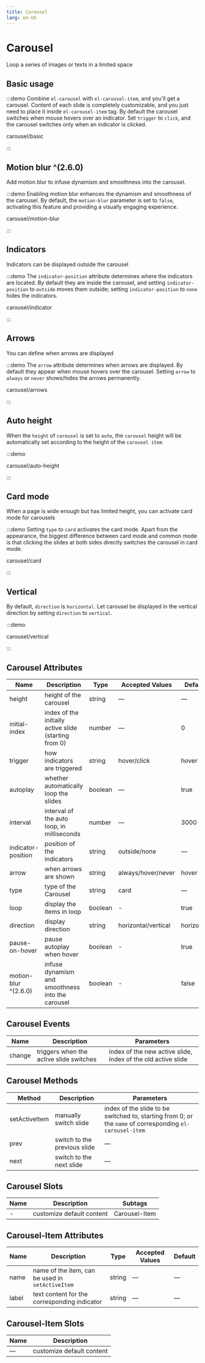 ```yaml
---
title: Carousel
lang: en-US
---
```


# Carousel

Loop a series of images or texts in a limited space

## Basic usage

:::demo Combine `el-carousel` with `el-carousel-item`, and you'll get a carousel. Content of each slide is completely customizable, and you just need to place it inside `el-carousel-item` tag. By default the carousel switches when mouse hovers over an indicator. Set `trigger` to `click`, and the carousel switches only when an indicator is clicked.

carousel/basic

:::

## Motion blur ^(2.6.0)

Add motion blur to infuse dynamism and smoothness into the carousel.

:::demo Enabling motion blur enhances the dynamism and smoothness of the carousel. By default, the `motion-blur` parameter is set to `false`, activating this feature and providing a visually engaging experience.

carousel/motion-blur

:::

## Indicators

Indicators can be displayed outside the carousel

:::demo The `indicator-position` attribute determines where the indicators are located. By default they are inside the carousel, and setting `indicator-position` to `outside` moves them outside; setting `indicator-position` to `none` hides the indicators.

carousel/indicator

:::

## Arrows

You can define when arrows are displayed

:::demo The `arrow` attribute determines when arrows are displayed. By default they appear when mouse hovers over the carousel. Setting `arrow` to `always` or `never` shows/hides the arrows permanently.

carousel/arrows

:::

## Auto height

When the `height` of `carousel` is set to `auto`, the `carousel` height will be automatically set according to the height of the `carousel item`

:::demo

carousel/auto-height

:::

## Card mode

When a page is wide enough but has limited height, you can activate card mode for carousels

:::demo Setting `type` to `card` activates the card mode. Apart from the appearance, the biggest difference between card mode and common mode is that clicking the slides at both sides directly switches the carousel in card mode.

carousel/card

:::

## Vertical

By default, `direction` is `horizontal`. Let carousel be displayed in the vertical direction by setting `direction` to `vertical`.

:::demo

carousel/vertical

:::

## Carousel Attributes

| Name                   | Description                                           | Type    | Accepted Values     | Default    |
| ---------------------- | ----------------------------------------------------- | ------- | ------------------- | ---------- |
| height                 | height of the carousel                                | string  | —                   | —          |
| initial-index          | index of the initially active slide (starting from 0) | number  | —                   | 0          |
| trigger                | how indicators are triggered                          | string  | hover/click         | hover      |
| autoplay               | whether automatically loop the slides                 | boolean | —                   | true       |
| interval               | interval of the auto loop, in milliseconds            | number  | —                   | 3000       |
| indicator-position     | position of the indicators                            | string  | outside/none        | —          |
| arrow                  | when arrows are shown                                 | string  | always/hover/never  | hover      |
| type                   | type of the Carousel                                  | string  | card                | —          |
| loop                   | display the items in loop                             | boolean | -                   | true       |
| direction              | display direction                                     | string  | horizontal/vertical | horizontal |
| pause-on-hover         | pause autoplay when hover                             | boolean | -                   | true       |
| motion-blur ^(2.6.0)   | infuse dynamism and smoothness into the carousel      | boolean | -                   | false      |

## Carousel Events

| Name   | Description                             | Parameters                                                   |
| ------ | --------------------------------------- | ------------------------------------------------------------ |
| change | triggers when the active slide switches | index of the new active slide, index of the old active slide |

## Carousel Methods

| Method        | Description                  | Parameters                                                                                               |
| ------------- | ---------------------------- | -------------------------------------------------------------------------------------------------------- |
| setActiveItem | manually switch slide        | index of the slide to be switched to, starting from 0; or the `name` of corresponding `el-carousel-item` |
| prev          | switch to the previous slide | —                                                                                                        |
| next          | switch to the next slide     | —                                                                                                        |

## Carousel Slots

| Name | Description               | Subtags       |
| ---- | ------------------------- | ------------- |
| -    | customize default content | Carousel-Item |

## Carousel-Item Attributes

| Name  | Description                                      | Type   | Accepted Values | Default |
| ----- | ------------------------------------------------ | ------ | --------------- | ------- |
| name  | name of the item, can be used in `setActiveItem` | string | —               | —       |
| label | text content for the corresponding indicator     | string | —               | —       |

## Carousel-Item Slots

| Name | Description               |
| ---- | ------------------------- |
| —    | customize default content |

